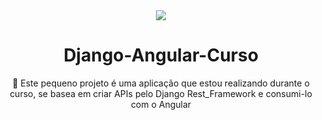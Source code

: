 <div align="center">
<img src="https://img.shields.io/github/stars/sousa2323/django-angular/label=Aplicação&message=Django-Angular&color=7159c1&style=for-the-badge"/>

</div>

<h1 align="center">Django-Angular-Curso</h1>

<p align="center">🚀 Este pequeno projeto é uma aplicação que estou realizando durante o curso, se basea em criar APIs pelo Django Rest_Framework e consumi-lo com o Angular</p>